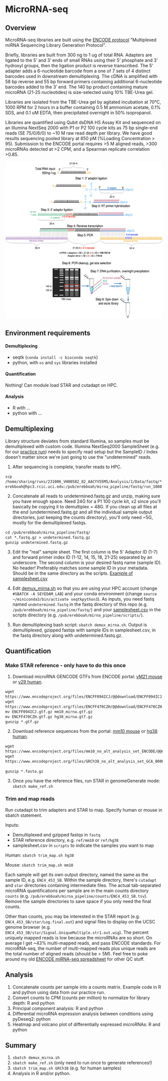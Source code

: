 # MicroRNA-seq
## Overview
MicroRNA-seq libraries are built using the [ENCODE protocol](https://www.encodeproject.org/documents/49f43842-5ab4-4aa1-a6f4-2b1234955d93/@@download/attachment/Multiplexed%20miRNA%20Sequencing%20Library%20Generation%20Protocol-3.4.pdf) "Multiplexed miRNA Sequencing Library Generation Protocol".

Briefly, libraries are built from 300 ng to 1 ug of total RNA. Adapters are ligated to the 5’ and 3’ ends of small RNAs using their 5’ phosphate and 3’ hydroxyl groups, then the ligation product is reverse transcribed. The 5’ adapter adds a 6-nucleotide barcode from a one of 7 sets of 4 distinct barcodes used in downstream demultiplexing. The cDNA is amplified with 58 bp reverse and 55 bp forward primers containing additional 6-nucleotide barcodes added to the 3’ end. The 140 bp product containing mature microRNA (21-25 nucleotides) is size-selected using 10% TBE-Urea gel. 

Libraries are isolated from the TBE-Urea gel by agitated incubation at 70°C, 1000 RPM for 2 hours in a buffer containing 0.5 M ammonium acetate, 0.1% SDS, and 0.1 uM EDTA, then precipitated overnight in 50% isopropanol. 

Libraries are quantified using Qubit dsDNA HS Assay Kit and sequenced on an Illumina NextSeq 2000 with P1 or P2 100 cycle kits as 75 bp single-end reads (SE 75/0/6/0) to ~10 M raw read depth per library. We have good results sequencing pooled library at 850 pM (%Loading Concentration > 95). Submission to the ENCODE portal requires >5 M aligned reads, >300 microRNAs detected at >2 CPM, and a Spearman replicate correlation >0.85.

<img src="https://github.com/erebboah/mirna_pipeline/blob/master/mirna_overview.png" width="602" height="502">

## Environment requirements
#### Demultiplexing
- seqtk (`conda install -c bioconda seqtk`)
- python, with `os` and `sys` libraries installed

#### Quantification
Nothing! Can module load STAR and cutadapt on HPC.

#### Analysis
- R with ...
- python with ...

## Demultiplexing

Library structure deviates from standard Illumina, so samples must be demultiplexed with custom code. Illumina NextSeq2000 SampleSheet (e.g. for our [practice run](https://github.com/erebboah/mirna_pipeline/blob/master/ref/SampleSheet_1080.csv)) needs to specify read setup but the SampleID / Index doesn't matter since we're just going to use the "undetermined" reads.

1. After sequencing is complete, transfer reads to HPC.

```
scp /home/sharing/runs/231006_VH00582_82_AACYV55M5/Analysis/1/Data/fastq/*.fastq.gz erebboah@hpc3.rcic.uci.edu:/pub/erebboah/mirna_pipeline/fastq/run_1080
```

2. Concatenate all reads to undetermined.fastq.gz and unzip, making sure you have enough space. Need 24G for a P1 100 cycle kit, x2 since you'll basically be copying it to demultiplex = 48G. If you clean up all files at the end (undetermined.fastq.gz and all the individual sample output directories, just keeping the counts directory), you'll only need ~5G, mostly for the demultiplexed fastqs.

```
cd /pub/erebboah/mirna_pipeline/fastq/
cat *.fastq.gz > undetermined.fastq.gz
gunzip undetermined.fastq.gz
```

3. Edit the "real" sample sheet. The first column is the 5' Adaptor ID (1-7) and forward primer index ID (1-12, 14, 15, 18, 21-25) separated by an underscore. The second column is your desired fastq name (sample ID). No header! Preferably matches some sample ID in your metadata. Should be in the same directory as the scripts. [Example of samplesheet.csv](https://github.com/erebboah/mirna_pipeline/blob/master/scripts/samplesheet.csv)

4. Edit [demux_mirna.sh](https://github.com/erebboah/mirna_pipeline/blob/master/scripts/demux_mirna.sh) so that you are using your HPC account (change `#SBATCH -A SEYEDAM_LAB`) and your conda environment (change `source ~/miniconda3/bin/activate seqtkpython3`). As inputs, you need fastq named `undetermined.fastq` in the fastq directory of this repo (e.g. `/pub/erebboah/mirna_pipeline/fastq/`) and your [samplesheet.csv](https://github.com/erebboah/mirna_pipeline/blob/master/scripts/samplesheet.csv) in the scripts directory (e.g. `/pub/erebboah/mirna_pipeline/scripts/`). 

5. Run demultiplexing bash script: `sbatch demux_mirna.sh`. Output is demultiplexed, gzipped fastqs with sample IDs in samplesheet.csv, in the fastq directory along with undetermined.fastq.gz.

## Quantification
### Make STAR reference - only have to do this once
1. Download microRNA GENCODE GTFs from ENCODE portal: [vM21 mouse](https://www.encodeproject.org/files/ENCFF094ICJ/) or [v29 human](https://www.encodeproject.org/files/ENCFF470CZH/).

```
wget https://www.encodeproject.org/files/ENCFF094ICJ/@@download/ENCFF094ICJ.gtf.gz
wget https://www.encodeproject.org/files/ENCFF470CZH/@@download/ENCFF470CZH.gtf.gz
mv ENCFF094ICJ.gtf.gz mm10_mirna.gtf.gz
mv ENCFF470CZH.gtf.gz hg38_mirna.gtf.gz
gunzip *.gtf.gz
```

2. Download reference sequences from the portal: [mm10 mouse](https://www.encodeproject.org/files/mm10_no_alt_analysis_set_ENCODE/) or [hg38 human](https://www.encodeproject.org/files/GRCh38_no_alt_analysis_set_GCA_000001405.15/).

```
wget https://www.encodeproject.org/files/mm10_no_alt_analysis_set_ENCODE/@@download/mm10_no_alt_analysis_set_ENCODE.fasta.gz
wget https://www.encodeproject.org/files/GRCh38_no_alt_analysis_set_GCA_000001405.15/@@download/GRCh38_no_alt_analysis_set_GCA_000001405.15.fasta.gz

gunzip *.fasta.gz
```

3. Once you have the reference files, run STAR in genomeGenerate mode: `sbatch make_ref.sh`

### Trim and map reads
Run cutadapt to trim adapters and STAR to map. Specify human or mouse in sbatch statement. 

Inputs:
   - Demultiplexed and gzipped fastqs in `fastq`
   - STAR reference directory, e.g. `ref/mm10` or `ref/hg38`
   - samplesheet.csv in `scripts` to indicate the samples you want to map

Human: `sbatch trim_map.sh hg38`

Mouse: `sbatch trim_map.sh mm10`
  
Each sample will get its own output directory, named the same as the sample ID, e.g. `ENC4_453_SB`. Within the sample directory, there's `cutadapt` and `star` directories containing intermediate files. The actual tab-separated microRNA quantifications per sample are in the main counts directory `counts` (e.g. `/pub/erebboah/mirna_pipeline/counts/ENC4_453_SB.tsv`). Remove the sample directories to save space if you only need the final counts. 

Other than counts, you may be interested in the STAR report (e.g. `ENC4_453_SB/star/Log.final.out`) and signal files to display on the UCSC genome browser (e.g. `ENC4_453_SB/star/Signal.UniqueMultiple.str1.out.wig`). The percent uniquely mapped reads is low because the microRNAs are so short. On average I get ~43% multi-mapped reads, and pass ENCODE standards. For microRNA-seq, the number of multi-mapped reads plus unique reads are the total number of aligned reads (should be > 5M). Feel free to poke around my old [ENCODE miRNA-seq spreadsheet](https://docs.google.com/spreadsheets/d/1qcve4QnxcMVTgyIxT3ouhblCO1y5pmKZ2B9L-TCnbBg/edit#gid=898072680) for other QC stuff.

## Analysis
1. Concatenate counts per sample into a counts matrix. Example code in R and python using data from our practice run.
2. Convert counts to CPM (counts per million) to normalize for library depth: R and python
3. Principal component analysis: R and python
4. Differential microRNA expression analysis between conditions using pyDeseq2: python
5. Heatmap and volcano plot of differentially expressed microRNAs: R and python

## Summary
1. `sbatch demux_mirna.sh`
2. `sbatch make_ref.sh` (only need to run once to generate references!)
3. `sbatch trim_map.sh GRCh38` (e.g. for human samples)
4. Analysis in R and/or python.
